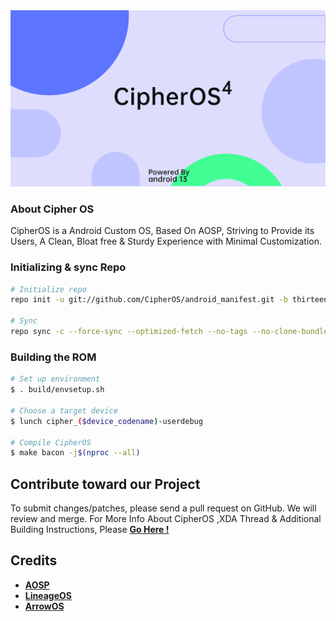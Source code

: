 <img src="https://raw.githubusercontent.com/CipherOS/Documentation/master/art/cipher_thirteen.jpg"/>


### About Cipher OS ###

CipherOS is a Android Custom OS, Based On AOSP, Striving to Provide its Users,
A Clean, Bloat free & Sturdy Experience with Minimal Customization.


### Initializing & sync Repo ###

```bash
# Initialize repo
repo init -u git://github.com/CipherOS/android_manifest.git -b thirteen

# Sync 
repo sync -c --force-sync --optimized-fetch --no-tags --no-clone-bundle --prune -j$(nproc --all)
```

### Building the ROM ###

```bash
# Set up environment 
$ . build/envsetup.sh

# Choose a target device 
$ lunch cipher_($device_codename)-userdebug

# Compile CipherOS 
$ make bacon -j$(nproc --all)
```

## Contribute toward our Project ##

To submit changes/patches, please send a pull request on GitHub. We will review and merge.
For More Info About CipherOS ,XDA Thread & Additional Building Instructions, Please [**Go Here !**](https://github.com/CipherOS/Documentation/blob/master/README.md)

Credits
-------
 * [**AOSP**](https://android.googlesource.com)
 * [**LineageOS**](https://github.com/LineageOS)
 * [**ArrowOS**](https://github.com/ArrowOS)
